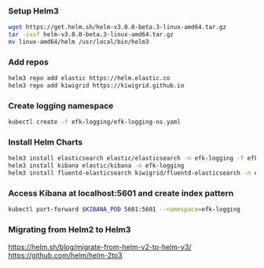### Setup Helm3
```bash
wget https://get.helm.sh/helm-v3.0.0-beta.3-linux-amd64.tar.gz
tar -zxvf helm-v3.0.0-beta.3-linux-amd64.tar.gz
mv linux-amd64/helm /usr/local/bin/helm3
```

### Add repos
```bash
helm3 repo add elastic https://helm.elastic.co
helm3 repo add kiwigrid https://kiwigrid.github.io
```

### Create logging namespace
```bash
kubectl create -f efk-logging/efk-logging-ns.yaml
```


### Install Helm Charts
```bash
helm3 install elasticsearch elastic/elasticsearch -n efk-logging -f efk-logging/values-elastic.yaml
helm3 install kibana elastic/kibana -n efk-logging
helm3 install fluentd-elasticsearch kiwigrid/fluentd-elasticsearch -n efk-logging -f efk-logging/values-fluentd-es.yaml
```


### Access Kibana at localhost:5601 and create index pattern
```bash
kubectl port-forward $KIBANA_POD 5601:5601 --namespace=efk-logging
```

### Migrating from Helm2 to Helm3
https://helm.sh/blog/migrate-from-helm-v2-to-helm-v3/
https://github.com/helm/helm-2to3